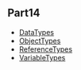 <!-- index -->
## Part14
* [DataTypes](DataTypes/readme.md)
* [ObjectTypes](ObjectTypes/readme.md)
* [ReferenceTypes](ReferenceTypes/readme.md)
* [VariableTypes](VariableTypes/readme.md)
